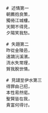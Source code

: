     # 述情第一
    朝薦抱良策，
    獨倚江城樓。
    天闕不得見，
    夕陽笑我愁。

    # 失題第二
    昨從金陵邑，
    遠謫沅溪濱。
    流水失常理，
    賀我脫世情。

    # 見譴至伊水第三
    得罪由己招，
    本性易然偌。
    聖賢皆在我，
    貴富何得讨。
